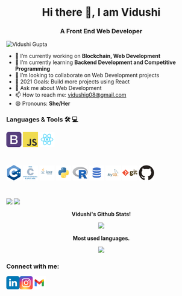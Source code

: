 <h1 align="center"> Hi there 👋, I am Vidushi </h1>
<h3 align="center"> A Front End Web Developer </h3>
<p align="left"> <img src="https://komarev.com/ghpvc/?username=vidushig08" alt="Vidushi Gupta" /> </p>
<!--
**vidushig08/vidushig08** is a ✨ _special_ ✨ repository because its `README.md` (this file) appears on your GitHub profile.
//Profile Views
//Here are some ideas to get you started:
-->

- 🔭 I’m currently working on **Blockchain, Web Development**
- 🌱 I’m currently learning **Backend Development and Competitive Programming**
- 👯 I’m looking to collaborate on Web Development projects
- 🥅 2021 Goals: Build more projects using React
- 💬 Ask me about Web Development
- 📫 How to reach me: vidushig08@gmail.com
- 😄 Pronouns: **She/Her**

<!--
//- 👨‍💻 All of my projects are available at https://github.com/vidushig08 
//- 🤔 I’m looking for help with ...
//- ⚡ Fun fact: ...
-->


### Languages & Tools 🛠 💻
<!--
HTML
CSS
SASS
FIREBASE
NODEJS
EXPRESSJS
-->
<code><img height="40" src="https://raw.githubusercontent.com/github/explore/80688e429a7d4ef2fca1e82350fe8e3517d3494d/topics/bootstrap/bootstrap.png"></code>
<code><img height="40" src="https://raw.githubusercontent.com/github/explore/80688e429a7d4ef2fca1e82350fe8e3517d3494d/topics/javascript/javascript.png"></code>
<code><img height="40" src="https://raw.githubusercontent.com/github/explore/80688e429a7d4ef2fca1e82350fe8e3517d3494d/topics/react/react.png"></code>

<br>

<code><img height="40" src="https://raw.githubusercontent.com/github/explore/80688e429a7d4ef2fca1e82350fe8e3517d3494d/topics/cpp/cpp.png"></code>
<code><img height="40" src="https://raw.githubusercontent.com/github/explore/80688e429a7d4ef2fca1e82350fe8e3517d3494d/topics/c/c.png"></code>
<code><img height="40" src="https://raw.githubusercontent.com/github/explore/80688e429a7d4ef2fca1e82350fe8e3517d3494d/topics/java/java.png"></code>
<code><img height="40" src="https://raw.githubusercontent.com/github/explore/80688e429a7d4ef2fca1e82350fe8e3517d3494d/topics/python/python.png"></code>
<code><img height="40" src="https://raw.githubusercontent.com/github/explore/80688e429a7d4ef2fca1e82350fe8e3517d3494d/topics/r/r.png"></code>
<code><img height="40" src="https://raw.githubusercontent.com/github/explore/80688e429a7d4ef2fca1e82350fe8e3517d3494d/topics/sql/sql.png"></code>
<code><img height="40" src="https://raw.githubusercontent.com/github/explore/80688e429a7d4ef2fca1e82350fe8e3517d3494d/topics/mysql/mysql.png"></code>
<code><img height="40" src="https://raw.githubusercontent.com/github/explore/80688e429a7d4ef2fca1e82350fe8e3517d3494d/topics/git/git.png"></code>
<code><img height="40" src="https://raw.githubusercontent.com/github/explore/80688e429a7d4ef2fca1e82350fe8e3517d3494d/topics/github-api/github-api.png"></code>

<br>

<code><img height="40" src="https://upload.wikimedia.org/wikipedia/commons/thumb/9/9a/Visual_Studio_Code_1.35_icon.svg/1024px-Visual_Studio_Code_1.35_icon.svg.png"></code>
<code><img height="40" src="https://upload.wikimedia.org/wikipedia/commons/thumb/9/98/Apache_NetBeans_Logo.svg/640px-Apache_NetBeans_Logo.svg.png"></code>

<p align="center"><b>Vidushi's Github Stats!</b></p>
<p align="center"><img src="https://github-readme-stats.vercel.app/api?username=vidushig08&&show_icons=true&hide_border=false&title_color=ffffff&text_color=daf7dc&icon_color=bb2acf&bg_color=191919"></p>

<p align="center"><b>Most used languages.</b></p>
<p align="center"><img src="https://github-readme-stats.vercel.app/api/top-langs/?username=vidushig08&layout=compact&hide_border=false&title_color=ffffff&text_color=daf7dc&icon_color=bb2acf&bg_color=191919"> </p>

### Connect with me:

[<img align="left" alt="Vidushi | LinkedIn" width="35px" src="https://github.com/edent/SuperTinyIcons/blob/master/images/svg/linkedin.svg" />](https://www.linkedin.com/in/vidushiguptaa/)
[<img align="left" alt="Vidushi | Instagram" width="35px" src="https://github.com/edent/SuperTinyIcons/blob/master/images/svg/instagram.svg" />](https://www.instagram.com/vidushiiguptaa)
[<img align="left" alt="Vidushi| Gmail" width="35px" src="https://github.com/edent/SuperTinyIcons/blob/master/images/svg/gmail.svg" />](mailto:vidushig08@gmail.com)
<br/>
